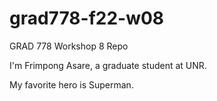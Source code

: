 # grad778-f22-w08
GRAD 778 Workshop 8 Repo

I'm Frimpong Asare, a graduate student at UNR.

My favorite hero is Superman.
